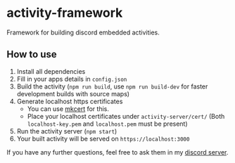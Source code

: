 # activity-framework
Framework for building discord embedded activities.

## How to use
1. Install all dependencies
2. Fill in your apps details in `config.json`
3. Build the activity (`npm run build`, use `npm run build-dev` for faster development builds with source maps)
4. Generate localhost https certificates
    - You can use [mkcert](https://github.com/FiloSottile/mkcert/releases/) for this.
    - Place your localhost certificates under `activity-server/cert/` (Both `localhost-key.pem` and `localhost.pem` must be present)
5. Run the activity server (`npm start`)
6. Your built activity will be served on `https://localhost:3000`

If you have any further questions, feel free to ask them in my [discord server](https://discord.gg/DDg5Z7kZvs).